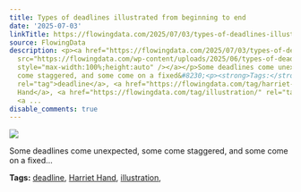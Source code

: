 ```yaml
---
title: Types of deadlines illustrated from beginning to end
date: '2025-07-03'
linkTitle: https://flowingdata.com/2025/07/03/types-of-deadlines-illustrated-from-beginning-to-end/
source: FlowingData
description: <p><a href="https://flowingdata.com/2025/07/03/types-of-deadlines-illustrated-from-beginning-to-end/"><img
  src="https://flowingdata.com/wp-content/uploads/2025/06/types-of-deadline-750x1188.png"
  style="max-width:100%;height:auto" /></a></p>Some deadlines come unexpected, some
  come staggered, and some come on a fixed&#8230;<p><strong>Tags:</strong> <a href="https://flowingdata.com/tag/deadline/"
  rel="tag">deadline</a>, <a href="https://flowingdata.com/tag/harriet-hand/" rel="tag">Harriet
  Hand</a>, <a href="https://flowingdata.com/tag/illustration/" rel="tag">illustration</a>,
  <a ...
disable_comments: true
---
```

<p><a href="https://flowingdata.com/2025/07/03/types-of-deadlines-illustrated-from-beginning-to-end/"><img src="https://flowingdata.com/wp-content/uploads/2025/06/types-of-deadline-750x1188.png" style="max-width:100%;height:auto" /></a></p>Some deadlines come unexpected, some come staggered, and some come on a fixed&#8230;<p><strong>Tags:</strong> <a href="https://flowingdata.com/tag/deadline/" rel="tag">deadline</a>, <a href="https://flowingdata.com/tag/harriet-hand/" rel="tag">Harriet Hand</a>, <a href="https://flowingdata.com/tag/illustration/" rel="tag">illustration</a>, <a ...